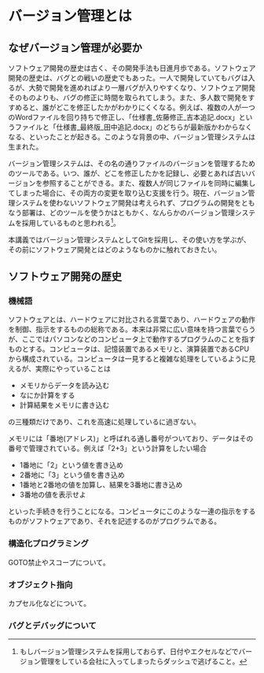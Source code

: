 # バージョン管理とは

## なぜバージョン管理が必要か

ソフトウェア開発の歴史は古く、その開発手法も日進月歩である。ソフトウェア開発の歴史は、バグとの戦いの歴史でもあった。一人で開発していてもバグは入るが、大勢で開発を進めればより一層バグが入りやすくなり、ソフトウェア開発そのものよりも、バグの修正に時間を取られてしまう。また、多人数で開発をすすめると、誰がどこを修正したかがわかりにくくなる。例えば、複数の人が一つのWordファイルを回り持ちで修正し、「仕様書_佐藤修正_吉本追記.docx」というファイルと「仕様書_最終版_田中追記.docx」のどちらが最新版かわからなくなる、といったことが起きる。このような背景の中、バージョン管理システムは生まれた。

バージョン管理システムは、その名の通りファイルのバージョンを管理するためのツールである。いつ、誰が、どこを修正したかを記録し、必要とあれば古いバージョンを参照することができる。また、複数人が同じファイルを同時に編集してしまった場合に、その両方の変更を取り込む支援を行う。現在、バージョン管理システムを使わないソフトウェア開発は考えられず、プログラムの開発をともなう部署は、どのツールを使うかはともかく、なんらかのバージョン管理システムを採用しているものと思われる[^1]。

[^1]: もしバージョン管理システムを採用しておらず、日付やエクセルなどでバージョン管理をしている会社に入ってしまったらダッシュで逃げること。

本講義ではバージョン管理システムとしてGitを採用し、その使い方を学ぶが、その前にソフトウェア開発とはどのようなものかに触れておきたい。

## ソフトウェア開発の歴史

### 機械語

ソフトウェアとは、ハードウェアに対比される言葉であり、ハードウェアの動作を制御、指示をするものの総称である。本来は非常に広い意味を持つ言葉でらうが、ここではパソコンなどのコンピュータ上で動作するプログラムのことを指すものとする。コンピュータは、記憶装置であるメモリと、演算装置であるCPUから構成されている。コンピュータは一見すると複雑な処理をしているように見えるが、実際にやっていることは

* メモリからデータを読み込む
* なにか計算をする
* 計算結果をメモリに書き込む

の三種類だけであり、これを高速に処理しているに過ぎない。

メモリには「番地(アドレス)」と呼ばれる通し番号がついており、データはその番号で管理されている。例えば「2+3」という計算をしたい場合

* 1番地に「2」という値を書き込め
* 2番地に「3」という値を書き込め
* 1番地と2番地の値を加算し、結果を3番地に書き込め
* 3番地の値を表示せよ

といった手続きを行うことになる。コンピュータにこのような一連の指示をするものがソフトウェアであり、それを記述するのがプログラムである。

### 構造化プログラミング

GOTO禁止やスコープについて。

### オブジェクト指向

カプセル化などについて。

### バグとデバッグについて
